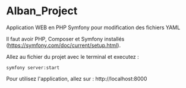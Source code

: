 # Alban_Project
Application WEB en PHP Symfony pour modification des fichiers YAML

Il faut avoir PHP, Composer et Symfony installés (https://symfony.com/doc/current/setup.html).

Allez au fichier du projet avec le terminal et executez :

```
symfony server:start
```

Pour utilisez l'application, allez sur : http://localhost:8000
